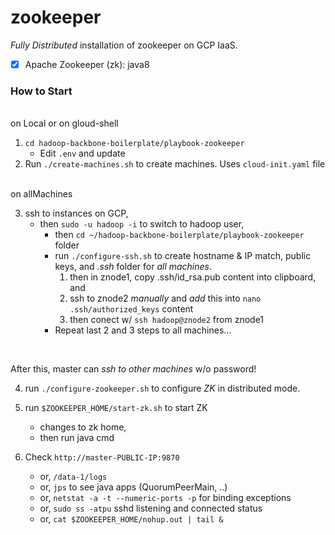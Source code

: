# zookeeper

*Fully Distributed* installation of zookeeper on GCP IaaS.

- [x] Apache Zookeeper (zk): java8


### How to Start

<br>on Local or on gloud-shell<br>

1. `cd hadoop-backbone-boilerplate/playbook-zookeeper`
    - Edit `.env` and update
2. Run `./create-machines.sh` to create machines. Uses `cloud-init.yaml` file

<br>on allMachines<br>

3. ssh to instances on GCP, 
    - then `sudo -u hadoop -i` to switch to hadoop user, 
        - then `cd ~/hadoop-backbone-boilerplate/playbook-zookeeper` folder
        - run `./configure-ssh.sh` to create hostname & IP match, public keys, and _.ssh_ folder for *all machines*.
            1. then in znode1, copy .ssh/id_rsa.pub content into clipboard, and 
            2. ssh to znode2 *manually* and _add_ this into `nano .ssh/authorized_keys` content
            3. then conect w/ `ssh hadoop@znode2` from znode1
        - Repeat last 2 and 3 steps to all machines...

<br>

After this, master can _ssh to other machines_ w/o password!

4. run `./configure-zookeeper.sh` to configure _ZK_ in distributed mode. 
5. run `$ZOOKEEPER_HOME/start-zk.sh` to start ZK
    - changes to zk home, 
    - then run java cmd

6. Check `http://master-PUBLIC-IP:9870`
    - or, `/data-1/logs`
    - or, `jps` to see java apps (QuorumPeerMain, ..)
    - or, `netstat -a -t --numeric-ports -p` for binding exceptions
    - or, `sudo ss -atpu` sshd listening and connected status
    - or, `cat $ZOOKEEPER_HOME/nohup.out | tail &`
